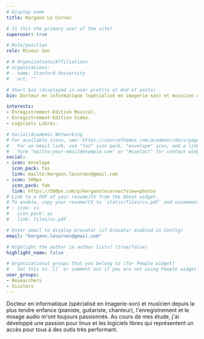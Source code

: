 ```yaml
---
# Display name
title: Kergann Le Cornec

# Is this the primary user of the site?
superuser: true

# Role/position
role: Mixeur Son 

# # Organizations/Affiliations
# organizations:
# - name: Stanford University
#   url: ""

# Short bio (displayed in user profile at end of posts)
bio: Docteur en informatique (spécialisé en imagerie-son) et musicien depuis la plus tendre enfance (pianiste, guitariste, chanteur), l'enregistrement et le mixage audio m'ont toujours passionnés. 

interests:
- Enregistrement-Edition Musical.
- Enregistrement-Edition Video.
- Logiciels Libres.

# Social/Academic Networking
# For available icons, see: https://sourcethemes.com/academic/docs/page-builder/#icons
#   For an email link, use "fas" icon pack, "envelope" icon, and a link in the
#   form "mailto:your-email@example.com" or "#contact" for contact widget.
social:
- icon: envelope
  icon_pack: fas
  link: mailto:kergann.lecornec@gmail.com
- icon: 500px
  icon_pack: fab
  link: https://500px.com/p/kergannlecornec?view=photos
# Link to a PDF of your resume/CV from the About widget.
# To enable, copy your resume/CV to `static/files/cv.pdf` and uncomment the lines below.
# - icon: cv
#   icon_pack: ai
#   link: files/cv.pdf

# Enter email to display Gravatar (if Gravatar enabled in Config)
email: "kergann.lecornec@gmail.com"

# Highlight the author in author lists? (true/false)
highlight_name: false

# Organizational groups that you belong to (for People widget)
#   Set this to `[]` or comment out if you are not using People widget.
user_groups:
- Researchers
- Visitors
---
```


Docteur en informatique (spécialisé en imagerie-son) et musicien depuis la plus tendre enfance (pianiste, guitariste, chanteur), l'enregistrement et le mixage audio m'ont toujours passionnés. Au cours de mes étude, j'ai développé une passion pour linux et les logiciels libres qui représentent un accès pour tous à des outis très performant.